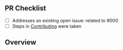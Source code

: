 <!--
👋 Hi, thanks for sending a PR to ts-essentials! 🧡
Please fill out all fields below and make sure each item is true and [x] checked.
Otherwise we may not be able to review your PR.
-->

## PR Checklist

- [ ] Addresses an existing open issue: related to #000
- [ ] Steps in [Contributing](https://github.com/ts-essentials/ts-essentials/blob/master/CONTRIBUTING.md) were taken

## Overview

<!-- Description of what is changed and how the code change does that. -->
